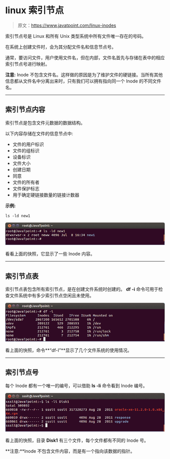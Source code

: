 # linux 索引节点

> 原文：<https://www.javatpoint.com/linux-inodes>

索引节点号是 Linux 和所有 Unix 类型系统中所有文件唯一存在的号码。

在系统上创建文件时，会为其分配文件名和信息节点号。

通常，要访问文件，用户使用文件名，但在内部，文件名首先与存储在表中的相应索引节点号进行映射。

**注意:** Inode 不包含文件名。这样做的原因是为了维护文件的硬链接。当所有其他信息都从文件名中分离出来时，只有我们可以拥有指向同一个 Inode 的不同文件名。

* * *

## 索引节点内容

索引节点是包含文件元数据的数据结构。

以下内容存储在文件的信息节点中:

*   文件的用户标识
*   文件的组标识
*   设备标识
*   文件大小
*   创建日期
*   同意
*   文件的所有者
*   文件保护标志
*   用于确定硬链接数量的链接计数器

**示例:**

```
ls -ld new1

```

![Linux Inodes1](img/f5fad00c0068a6bd06246aa27c0342ea.png)

看看上面的快照，它显示了一些 Inode 内容。

* * *

## 索引节点表

索引节点表包含所有索引节点，是在创建文件系统时创建的。 **df -i** 命令可用于检查文件系统中有多少索引节点空闲且未使用。

![Linux Inodes2](img/a1097e26d04b1e42c7bf27b075ef69b2.png)

看上面的快照，命令**“df-I”**显示了几个文件系统的使用情况。

* * *

## 索引节点号

每个 Inode 都有一个唯一的编号，可以借助 **ls -li** 命令看到 Inode 编号。

![Linux Inodes3](img/dc90cdbb4b45657015cb7c749d69521e.png)

看上面的快照，目录 **Disk1** 有三个文件，每个文件都有不同的 Inode 号。

**注意:**Inode 不包含文件内容，而是有一个指向该数据的指针。